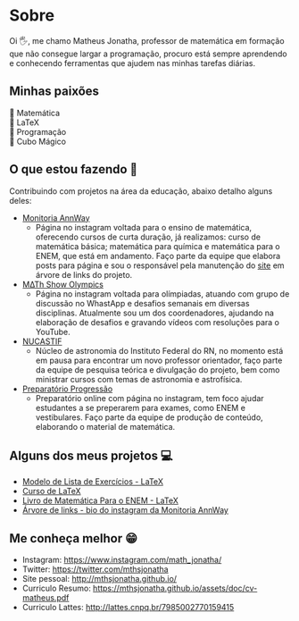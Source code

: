 # Sobre 
Oi 🖐, me chamo Matheus Jonatha, professor de matemática em formação que não consegue largar a programação, procuro está sempre aprendendo e conhecendo ferramentas que ajudem nas minhas tarefas diárias.

## Minhas paixões
🖤 Matemática<br>
💛 LaTeX<br>
🤍 Programação<br>
💙 Cubo Mágico<br>

## O que estou fazendo 📂
Contribuindo com projetos na área da educação, abaixo detalho alguns deles:
- [Monitoria AnnWay](https://www.instagram.com/monitoriaannway/)
  - Página no instagram voltada para o ensino de matemática, oferecendo cursos de curta duração, já realizamos: curso de matemática básica; matemática para química e matemática para o ENEM, que está em andamento. Faço parte da equipe que elabora posts para página e sou o responsável pela manutenção do [site](http://annway.github.io/) em árvore de links do projeto.
- [M∆Th Show Olympics](https://www.instagram.com/math_show_olympics.oficial/)
  - Página no instagram voltada para olímpiadas, atuando com grupo de discussão no WhastApp e desafios semanais em diversas disciplinas. Atualmente sou um dos coordenadores, ajudando na elaboração de desafios e gravando vídeos com resoluções para o YouTube.
- [NUCASTIF](https://www.instagram.com/ifrn_nucastif/)
  - Núcleo de astronomia do Instituto Federal do RN, no momento está em pausa para encontrar um novo professor orientador, faço parte da equipe de pesquisa teórica e divulgação do projeto, bem como ministrar cursos com temas de astronomia e astrofísica.
- [Preparatório Progressão](https://www.instagram.com/prep_progressao/)
  - Preparatório online com página no instagram, tem foco ajudar estudantes a se preperarem para exames, como ENEM e vestibulares. Faço parte da equipe de produção de conteúdo, elaborando o material de matemática.
  
## Alguns dos meus projetos 💻
- [Modelo de Lista de Exercícios - LaTeX](https://github.com/mthsjonatha/pibid_lista)
- [Curso de LaTeX](https://github.com/mthsjonatha/aulaslatex)
- [Livro de Matemática Para o ENEM - LaTeX](https://github.com/mthsjonatha/livro-matematica-para-o-enem)
- [Árvore de links - bio do instagram da Monitoria AnnWay](https://github.com/AnnWay/annway.github.io)

## Me conheça melhor 😁
- Instagram: https://www.instagram.com/math_jonatha/
- Twitter: https://twitter.com/mthsjonatha
- Site pessoal: http://mthsjonatha.github.io/
- Curriculo Resumo: https://mthsjonatha.github.io/assets/doc/cv-matheus.pdf
- Curriculo Lattes: http://lattes.cnpq.br/7985002770159415

